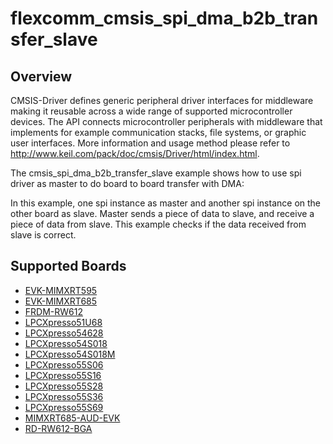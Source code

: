 # flexcomm_cmsis_spi_dma_b2b_transfer_slave

## Overview
CMSIS-Driver defines generic peripheral driver interfaces for middleware making it reusable across a wide 
range of supported microcontroller devices. The API connects microcontroller peripherals with middleware 
that implements for example communication stacks, file systems, or graphic user interfaces. 
More information and usage method please refer to http://www.keil.com/pack/doc/cmsis/Driver/html/index.html.

The cmsis_spi_dma_b2b_transfer_slave example shows how to use spi driver as master to do board to board transfer 
with DMA:

In this example, one spi instance as master and another spi instance on the other board as slave. Master sends a 
piece of data to slave, and receive a piece of data from slave. This example checks if the data received from 
slave is correct.

## Supported Boards
- [EVK-MIMXRT595](../../../../../_boards/evkmimxrt595/cmsis_driver_examples/spi/dma_b2b_transfer/slave/example_board_readme.md)
- [EVK-MIMXRT685](../../../../../_boards/evkmimxrt685/cmsis_driver_examples/spi/dma_b2b_transfer/slave/example_board_readme.md)
- [FRDM-RW612](../../../../../_boards/frdmrw612/cmsis_driver_examples/spi/dma_b2b_transfer/slave/example_board_readme.md)
- [LPCXpresso51U68](../../../../../_boards/lpcxpresso51u68/cmsis_driver_examples/spi/dma_b2b_transfer/slave/example_board_readme.md)
- [LPCXpresso54628](../../../../../_boards/lpcxpresso54628/cmsis_driver_examples/spi/dma_b2b_transfer/slave/example_board_readme.md)
- [LPCXpresso54S018](../../../../../_boards/lpcxpresso54s018/cmsis_driver_examples/spi/dma_b2b_transfer/slave/example_board_readme.md)
- [LPCXpresso54S018M](../../../../../_boards/lpcxpresso54s018m/cmsis_driver_examples/spi/dma_b2b_transfer/slave/example_board_readme.md)
- [LPCXpresso55S06](../../../../../_boards/lpcxpresso55s06/cmsis_driver_examples/spi/dma_b2b_transfer/slave/example_board_readme.md)
- [LPCXpresso55S16](../../../../../_boards/lpcxpresso55s16/cmsis_driver_examples/spi/dma_b2b_transfer/slave/example_board_readme.md)
- [LPCXpresso55S28](../../../../../_boards/lpcxpresso55s28/cmsis_driver_examples/spi/dma_b2b_transfer/slave/example_board_readme.md)
- [LPCXpresso55S36](../../../../../_boards/lpcxpresso55s36/cmsis_driver_examples/spi/dma_b2b_transfer/slave/example_board_readme.md)
- [LPCXpresso55S69](../../../../../_boards/lpcxpresso55s69/cmsis_driver_examples/spi/dma_b2b_transfer/slave/example_board_readme.md)
- [MIMXRT685-AUD-EVK](../../../../../_boards/mimxrt685audevk/cmsis_driver_examples/spi/dma_b2b_transfer/slave/example_board_readme.md)
- [RD-RW612-BGA](../../../../../_boards/rdrw612bga/cmsis_driver_examples/spi/dma_b2b_transfer/slave/example_board_readme.md)
